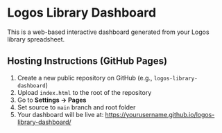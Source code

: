 # Logos Library Dashboard

This is a web-based interactive dashboard generated from your Logos library spreadsheet.

## Hosting Instructions (GitHub Pages)

1. Create a new public repository on GitHub (e.g., `logos-library-dashboard`)
2. Upload `index.html` to the root of the repository
3. Go to **Settings → Pages**
4. Set source to `main` branch and root folder
5. Your dashboard will be live at:
   https://yourusername.github.io/logos-library-dashboard/
